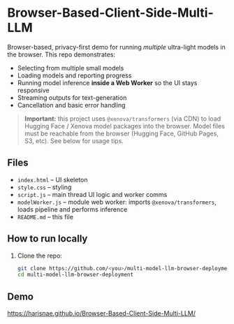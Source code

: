 # Browser-Based-Client-Side-Multi-LLM

Browser-based, privacy-first demo for running *multiple* ultra-light models in the browser.
This repo demonstrates:

- Selecting from multiple small models
- Loading models and reporting progress
- Running model inference **inside a Web Worker** so the UI stays responsive
- Streaming outputs for text-generation
- Cancellation and basic error handling

> **Important:** this project uses `@xenova/transformers` (via CDN) to load Hugging Face / Xenova model packages into the browser. Model files must be reachable from the browser (Hugging Face, GitHub Pages, S3, etc). See below for usage tips.

## Files

- `index.html` – UI skeleton
- `style.css` – styling
- `script.js` – main thread UI logic and worker comms
- `modelWorker.js` – module web worker: imports `@xenova/transformers`, loads pipeline and performs inference
- `README.md` – this file

## How to run locally

1. Clone the repo:
   ```bash
   git clone https://github.com/<you>/multi-model-llm-browser-deployment.git
   cd multi-model-llm-browser-deployment

## Demo
https://harisnae.github.io/Browser-Based-Client-Side-Multi-LLM/
